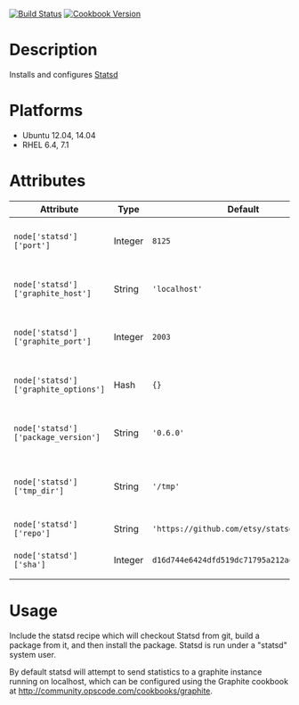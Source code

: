 [![Build Status](https://travis-ci.org/mburns/statsd.svg?branch=master)](https://travis-ci.org/mburns/statsd)
[![Cookbook Version](https://img.shields.io/cookbook/v/statsd.svg)](https://supermarket.chef.io/cookbooks/statsd)

# Description

Installs and configures [Statsd](http://github.com/etsy/statsd)

# Platforms

* Ubuntu 12.04, 14.04
* RHEL 6.4, 7.1

# Attributes

Attribute | Type | Default | Description
--------- | ---- | --------| -----------
`node['statsd']['port']` | Integer | `8125` | Port for Statsd to listen for stats on
`node['statsd']['graphite_host']` | String | `'localhost'` | Host to forward processed statistics to
`node['statsd']['graphite_port']` | Integer | `2003` | Port to forward processed statistics to
`node['statsd']['graphite_options']` | Hash | `{}` | Additional [graphite namespacing options](https://github.com/etsy/statsd/blob/master/docs/namespacing.md)
`node['statsd']['package_version']` | String | `'0.6.0'` | Version to use when creating the package
`node['statsd']['tmp_dir']` | String | `'/tmp'` | Temporary directory to use while building the package
`node['statsd']['repo']` | String | `'https://github.com/etsy/statsd.git'` | git repository to use
`node['statsd']['sha']` | Integer | `d16d744e6424dfd519dc71795a212ad1c08c3114` | SHA commit id of the repo to use

# Usage

Include the statsd recipe which will checkout Statsd from git, build a package from it, and then install the package. Statsd is run under a "statsd" system user.

By default statsd will attempt to send statistics to a graphite instance running on localhost, which can be configured using the Graphite cookbook at http://community.opscode.com/cookbooks/graphite.

